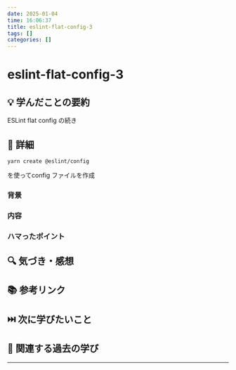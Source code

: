 ```yaml
---
date: 2025-01-04
time: 16:06:37
title: eslint-flat-config-3
tags: []
categories: []
---
```


# eslint-flat-config-3

## 💡 学んだことの要約

ESLint flat config の続き

## 📝 詳細

```shell
yarn create @eslint/config
```

を使ってconfig ファイルを作成

### 背景

### 内容

### ハマったポイント

## 🔍 気づき・感想

## 📚 参考リンク

## ⏭️ 次に学びたいこと

## 📌 関連する過去の学び

---
